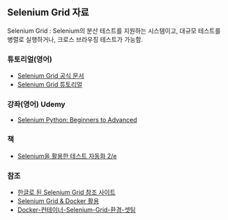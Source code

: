 ## Selenium Grid 자료 

Selenium Grid : Selenium의 분산 테스트를 지원하는 시스템이고, 대규모 테스트를 병렬로 실행하거나,
크로스 브라우징 테스트가 가능함.

### 튜토리얼(영어)
- [Selenium Grid 공식 문서](https://www.selenium.dev/documentation/grid/)
- [Selenium Grid 튜토리얼](https://www.guru99.com/introduction-to-selenium-grid.html)

### 강좌(영어) Udemy
- [Selenium Python: Beginners to Advanced](https://www.udemy.com/course/selenium-python-beginners-to-advanced/)

### 책
- [Selenium을 활용한 테스트 자동화 2/e](https://www.yes24.com/Product/Goods/105103640)
 
### 참조
- [한글로 된 Selenium Grid 참조 사이트](https://www.whatap.io/ko/blog/39/)
- [Selenium Grid & Docker 활용](https://tech.nexr.kr/c9b446df-38ca-4004-bf93-2c37183ff993)
- [Docker-컨테이너-Selenium-Grid-환경-셋팅](https://velog.io/@tkjung/Docker-%EC%BB%A8%ED%85%8C%EC%9D%B4%EB%84%88-Selenium-Grid-%ED%99%98%EA%B2%BD-%EC%85%8B%ED%8C%85)
